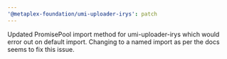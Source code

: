 ```yaml
---
'@metaplex-foundation/umi-uploader-irys': patch
---
```


Updated PromisePool import method for umi-uploader-irys which would error out on default import. Changing to a named import as per the docs seems to fix this issue.
